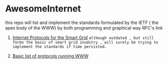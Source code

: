 # AwesomeInternet
this repo will list  and implement the standards   formulated  by the  IETF ( the apex body  of the WWW)  by both programming and graphical way
RFC's link
1.  [Internet Protocols for the Smart Grid](https://tools.ietf.org/html/draft-baker-ietf-core-15)
   `although outdated , but still forms the basic of smart grid inudstry , will surely be trying to  implement the standards if time persisted.`

2. [Basic list of protocols  running WWW](https://tools.ietf.org/id/draft-baker-ietf-core-04.html)
   
   
